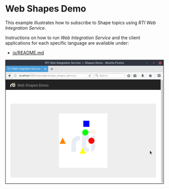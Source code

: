 # Web Shapes Demo
This example illustrates how to subscribe to Shape topics using _RTI Web
Integration Service_.

Instructions on how to run _Web Integration Service_ and the client applications
for each specific language are available under:

* [js/README.md](js/README.md)

![Alt text](../../resources/img/web_shapes.png "Web Shapes Demo Screenshot")
